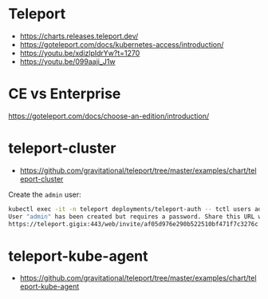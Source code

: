 # Teleport
* https://charts.releases.teleport.dev/
* https://goteleport.com/docs/kubernetes-access/introduction/
* https://youtu.be/xdizlpIdrYw?t=1270
* https://youtu.be/099aaji_J1w

# CE vs Enterprise
https://goteleport.com/docs/choose-an-edition/introduction/

# teleport-cluster
* https://github.com/gravitational/teleport/tree/master/examples/chart/teleport-cluster

Create the `admin` user:
```bash
kubectl exec -it -n teleport deployments/teleport-auth -- tctl users add admin --roles=editor,auditor,access
User "admin" has been created but requires a password. Share this URL with the user to complete user setup, link is valid for 1h:
https://teleport.gigix:443/web/invite/af05d976e290b522510bf471f7c3276c
```

# teleport-kube-agent
* https://github.com/gravitational/teleport/tree/master/examples/chart/teleport-kube-agent